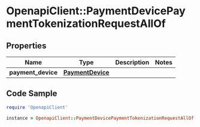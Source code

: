 # OpenapiClient::PaymentDevicePaymentTokenizationRequestAllOf

## Properties

Name | Type | Description | Notes
------------ | ------------- | ------------- | -------------
**payment_device** | [**PaymentDevice**](PaymentDevice.md) |  | 

## Code Sample

```ruby
require 'OpenapiClient'

instance = OpenapiClient::PaymentDevicePaymentTokenizationRequestAllOf.new(payment_device: null)
```


